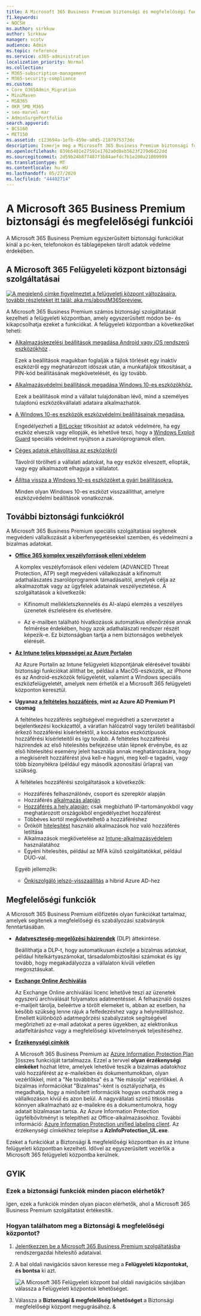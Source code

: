 ```yaml
---
title: A Microsoft 365 Business Premium biztonsági és megfelelőségi funkciói
f1.keywords:
- NOCSH
ms.author: sirkkuw
author: Sirkkuw
manager: scotv
audience: Admin
ms.topic: reference
ms.service: o365-administration
localization_priority: Normal
ms.collection:
- M365-subscription-management
- M365-security-compliance
ms.custom:
- Core_O365Admin_Migration
- MiniMaven
- MSB365
- OKR_SMB_M365
- seo-marvel-mar
- AdminSurgePortfolio
search.appverid:
- BCS160
- MET150
ms.assetid: c123694a-1efb-459e-a8d5-2187975373dc
description: Ismerje meg a Microsoft 365 Business Premium biztonsági funkcióit, amelyek segítenek megvédeni a pc-ken, telefonokon és táblagépeken lévő adatokat.
ms.openlocfilehash: 839b5481e27591e1762a0d8eb5623f279d6d22dd
ms.sourcegitcommit: 2d59b24b877487f3b84aefdc7b1e200a21009999
ms.translationtype: MT
ms.contentlocale: hu-HU
ms.lasthandoff: 05/27/2020
ms.locfileid: "44402714"
---
```

# <a name="microsoft-365-business-premium-security-and-compliance-features"></a>A Microsoft 365 Business Premium biztonsági és megfelelőségi funkciói

A Microsoft 365 Business Premium egyszerűsített biztonsági funkciókat kínál a pc-ken, telefonokon és táblagépeken tárolt adatok védelme érdekében.
    
## <a name="microsoft-365-admin-center-security-features"></a>A Microsoft 365 Felügyeleti központ biztonsági szolgáltatásai

[![A megjelenő címke figyelmeztet a felügyeleti központ változásaira, további részleteket itt talál: aka.ms/aboutM365preview.](../media/m365admincenterchanging.png)](https://docs.microsoft.com/office365/admin/microsoft-365-admin-center-preview)

A Microsoft 365 Business Premium számos biztonsági szolgáltatását kezelheti a felügyeleti központban, amely egyszerűsített módon be- és kikapcsolhatja ezeket a funkciókat. A felügyeleti központban a következőket teheti:
  
- [Alkalmazáskezelési beállítások megadása Android vagy iOS rendszerű eszközökhöz](app-protection-settings-for-android-and-ios.md) . 
    
    Ezek a beállítások magukban foglalják a fájlok törlését egy inaktív eszközről egy meghatározott időszak után, a munkafájlok titkosítását, a PIN-kód beállításának megkövetelését, és így tovább.
    
- [Alkalmazásvédelmi beállítások megadása Windows 10-es eszközökhöz.](protection-settings-for-windows-10-devices.md) 
    
    Ezek a beállítások mind a vállalat tulajdonában lévő, mind a személyes tulajdonú eszközökvállalati adataira alkalmazhatók.
    
- [A Windows 10-es eszközök eszközvédelmi beállításainak megadása.](protection-settings-for-windows-10-pcs.md) 
    
    Engedélyezheti a [BitLocker](https://go.microsoft.com/fwlink/p/?linkid=871405) titkosítást az adatok védelmére, ha egy eszköz elveszik vagy ellopják, és lehetővé teszi, hogy a [Windows Exploit Guard](https://docs.microsoft.com/windows/security/threat-protection/microsoft-defender-atp/enable-exploit-protection) speciális védelmet nyújtson a zsarolóprogramok ellen. 
    
- [Céges adatok eltávolítása az eszközökről](remove-company-data.md)
    
    Távolról törölheti a vállalati adatokat, ha egy eszköz elveszett, ellopták, vagy egy alkalmazott elhagyja a vállalatot.
    
- [Állítsa vissza a Windows 10-es eszközöket a gyári beállításokra.](reset-devices-to-factory-settings.md) 
    
    Minden olyan Windows 10-es eszközt visszaállíthat, amelyre eszközvédelmi beállítások vonatkoznak.
    
## <a name="additional-security-features"></a>További biztonsági funkciókról 

A Microsoft 365 Business Premium speciális szolgáltatásai segítenek megvédeni vállalkozását a kiberfenyegetésekkel szemben, és védelmezni a bizalmas adatokat.
  
- **[Office 365 komplex veszélyforrások elleni védelem](https://docs.microsoft.com/microsoft-365/security/office-365-security/office-365-atp)**
    
    A komplex veszélyforrások elleni védelem (ADVANCED Threat Protection, ATP) segít megvédeni vállalkozását a kifinomult adathalászatés zsarolóprogramok támadásaitól, amelyek célja az alkalmazottak vagy az ügyfelek adatainak veszélyeztetése. A szolgáltatások a következők:
    
  - Kifinomult mellékletszkennelés és AI-alapú elemzés a veszélyes üzenetek észlelésére és elvetésére.
    
  - Az e-mailben található hivatkozások automatikus ellenőrzése annak felmérése érdekében, hogy azok adathalászati rendszer részét képezik-e. Ez biztonságban tartja a nem biztonságos webhelyek elérését.

- **[Az Intune teljes képességei az Azure Portalon](https://go.microsoft.com/fwlink/p/?linkid=871403)**
    
    Az Azure Portalin az Intune felügyeleti központjának elérésével további biztonsági funkciókat állíthat be, például a MacOS-eszközök, az iPhone és az Android-eszközök felügyeletét, valamint a Windows speciális eszközfelügyeletét, amelyek nem érhetők el a Microsoft 365 felügyeleti központon keresztül.
- **Ugyanaz [a feltételes hozzáférés,](https://docs.microsoft.com/azure/active-directory/conditional-access/overview) mint az Azure AD Premium P1 csomag**


    A feltételes hozzáférés segítségével megvédheti a szervezetet a bejelentkezési kockázattól, a váratlan hálózatról vagy területi beállításból érkező hozzáférési kísérletektől, a kockázatos eszköztípusok hozzáférési kísérleteitől és így tovább. A feltételes hozzáférési házirendek az első hitelesítés befejezése után lépnek érvénybe, és az első hitelesítési esemény jeleit használja annak meghatározására, hogy a megkísérelt hozzáférést jóvá kell-e hagyni, meg kell-e tagadni, vagy több bizonyítékra (például egy második azonosítási űrlapra) van szükség.

    A feltételes hozzáférési szolgáltatások a következők:

    - Hozzáférés felhasználónév, csoport és szerepkör alapján
    - Hozzáférés [alkalmazás alapján](https://docs.microsoft.com/azure/active-directory/conditional-access/app-based-conditional-access) 
    - [Hozzáférés a hely alapján;](https://docs.microsoft.com/azure/active-directory/authentication/howto-registration-mfa-sspr-combined#conditional-access-policies-for-combined-registration)  csak megbízható IP-tartományokból vagy meghatározott országokból engedélyezhet hozzáférést 
    - Többéves kortól megkövetelhető a hozzáféréshez
    - Örökölt [hitelesítést](https://docs.microsoft.com/azure/active-directory/conditional-access/block-legacy-authentication) használó alkalmazások hoz való hozzáférés letiltása
    - Alkalmazások megkövetelése az [Intune-alkalmazásvédelem](https://docs.microsoft.com/azure/active-directory/conditional-access/app-protection-based-conditional-access) használatához
    - Egyéni hitelesítés, például az MFA külső szolgáltatókkal, például DUO-val.
   
    Egyéb jellemzők:
    - [Önkiszolgáló jelszó-visszaállítás](https://docs.microsoft.com/azure/active-directory/authentication/concept-sspr-customization) a hibrid Azure AD-hez
    
## <a name="compliance-features"></a>Megfelelőségi funkciók

A Microsoft 365 Business Premium előfizetés olyan funkciókat tartalmaz, amelyek segítenek a megfelelőségi és szabályozási szabványok fenntartásában.

- **[Adatveszteség-megelőzési házirendek](https://docs.microsoft.com/microsoft-365/compliance/data-loss-prevention-policies)** (DLP) áttekintése. 
    
    Beállíthatja a DLP-t, hogy automatikusan észlelje a bizalmas adatokat, például hitelkártyaszámokat, társadalombiztosítási számokat és így tovább, hogy megakadályozza a vállalaton kívüli véletlen megosztásukat.
    
- **[Exchange Online Archiválás](https://products.office.com/exchange/microsoft-exchange-online-archiving-email)**
    
    Az Exchange Online archiválási licenc lehetővé teszi az üzenetek egyszerű archiválását folyamatos adatmentéssel. A felhasználó összes e-mailjeit tárolja, beleértve a törölt elemeket is, abban az esetben, ha később szükség lenne rájuk a felfedezéshez vagy a helyreállításhoz. Emellett különböző adatmegőrzési szabályzatok segítségével megőrizheti az e-mail adatokat a peres ügyekben, az elektronikus adatfeltáráshoz vagy a megfelelőségi követelmények teljesítéséhez.
    
- **[Érzékenységi címkék](https://docs.microsoft.com/microsoft-365/compliance/sensitivity-labels)**

   A Microsoft 365 Business Premium az [Azure Information Protection Plan 1](https://go.microsoft.com/fwlink/p/?linkid=871407)összes funkcióját tartalmazza. Ezzel a tervvel **olyan érzékenységi címkéket** hozhat létre, amelyek lehetővé teszik a bizalmas adatokhoz való hozzáférést az e-mailekben és dokumentumokban, olyan vezérlőkkel, mint a "Ne továbbítsa" és a "Ne másolja" vezérlőkkel. A bizalmas információkat "Bizalmas"-ként is osztályozhatja, és megadhatja, hogy a minősített információk hogyan oszthatók meg a vállalkozáson kívül és azon belül. A nagyvállalati szintű titkosítás könnyen alkalmazható az e-mailekre és a dokumentumokra, hogy adatait bizalmasan tartsa. Az Azure Information Protection ügyfélbővítményt is telepítheti az Office-alkalmazásokhoz. További információ: [Azure Information Protection unified labeling client](https://docs.microsoft.com/azure/information-protection/rms-client/unifiedlabelingclient-version-release-history). Az érzékenységi címkékhez telepítse a **AzInfoProtection_UL.exe**.

Ezeket a funkciókat a Biztonsági &amp; megfelelőségi központban és az Intune felügyeleti központban kezelheti. Idővel az egyszerűsített vezérlők a Microsoft 365 felügyeleti központba kerülnek.
  
    
## <a name="faq"></a>GYIK

 ### <a name="are-these-security-features-available-in-all-markets"></a>Ezek a biztonsági funkciók minden piacon elérhetők?
  
Igen, ezek a funkciók minden olyan piacon elérhetők, ahol a Microsoft 365 Business Premium szolgáltatást értékesítik.
  
### <a name="how-do-i-find-the-security-amp-compliance-center"></a>Hogyan találhatom meg a Biztonsági &amp; megfelelőségi központot?
  
1. [Jelentkezzen be a Microsoft 365 Business Premium szolgáltatásba](https://portal.microsoft.com/) rendszergazdai hitelesítő adataival. 
    
2. A bal oldali navigációs sávon keresse meg a **Felügyeleti központokat, és bontsa** ki azt. 
    
    ![A Microsoft 365 Felügyeleti központ bal oldali navigációs sávjában válassza a Felügyeleti központok lehetőséget.](../media/fa4484f8-c637-45fd-a7bd-bdb3abfd6c03.png)
  
3. Válassza a **Biztonsági &amp; megfelelőség lehetőséget** a Biztonsági megfelelőségi központ megugrásához. &amp;
